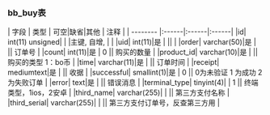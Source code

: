 ### bb_buy表
  
| 字段        | 类型 | 可空|缺省|其他  | 注释 |
| -------- |:------|:------|:------|
|id| int(11) unsigned| |   |主键, 自增, |  |
|uid| int(11)|是 |   ||  |
|order| varchar(50)|是 |   || 订单号 |
|count| int(11)|是 |  0 || 购买的数量 |
|product_id| varchar(10)|是 |   || 购买的类型 1：bo币  |
|time| varchar(11)|是 |   || 订单时间 |
|receipt| mediumtext|是 |   || 收据 |
|successful| smallint(1)|是 |  0 || 0为未验证 1 为成功 2为失败订单 |
|error| text|是 |   || 错误消息 |
|terminal_type| tinyint(4)| |  1 || 终端类型，1ios，2安卓 |
|third_name| varchar(255)| |   || 第三方支付名称 |
|third_serial| varchar(255)| |   || 第三方支付订单号，反查第三方用 |
